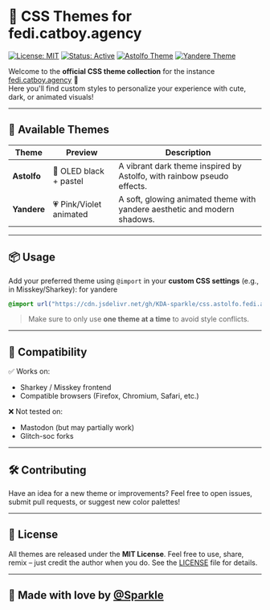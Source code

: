 # 🎀 CSS Themes for fedi.catboy.agency

[![License: MIT](https://img.shields.io/badge/License-MIT-pink.svg)](LICENSE)
[![Status: Active](https://img.shields.io/badge/status-active-ff69b4.svg)](https://fedi.catboy.agency)
[![Astolfo Theme](https://img.shields.io/badge/theme-astolfo-ffb3d4)](https://github.com/KDA-sparkle/css.astolfo.fedi.agency)
[![Yandere Theme](https://img.shields.io/badge/theme-yandere-e03a7e)](https://github.com/KDA-sparkle/css.yandere.fedi.agency)

Welcome to the **official CSS theme collection** for the instance [fedi.catboy.agency](https://fedi.catboy.agency) 🌸  
Here you'll find custom styles to personalize your experience with cute, dark, or animated visuals!

---

## 🎨 Available Themes

| Theme    | Preview | Description |
|----------|---------|-------------|
| **Astolfo** | 🖤 OLED black + pastel | A vibrant dark theme inspired by Astolfo, with rainbow pseudo effects. |
| **Yandere** | 💗 Pink/Violet animated | A soft, glowing animated theme with yandere aesthetic and modern shadows. |

---

## 📦 Usage

Add your preferred theme using `@import` in your **custom CSS settings** (e.g., in Misskey/Sharkey): for yandere

```css
@import url("https://cdn.jsdelivr.net/gh/KDA-sparkle/css.astolfo.fedi.agency/yandere.css");
````

> Make sure to only use **one theme at a time** to avoid style conflicts.

---

## 🧪 Compatibility

✅ Works on:

* Sharkey / Misskey frontend
* Compatible browsers (Firefox, Chromium, Safari, etc.)

❌ Not tested on:

* Mastodon (but may partially work)
* Glitch-soc forks

---

## 🛠️ Contributing

Have an idea for a new theme or improvements?
Feel free to open issues, submit pull requests, or suggest new color palettes!

---

## 📄 License

All themes are released under the **MIT License**.
Feel free to use, share, remix – just credit the author when you do.
See the [LICENSE](LICENSE) file for details.

---

## 💖 Made with love by [@Sparkle](https://github.com/KDA-sparkle)
